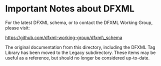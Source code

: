 # Important Notes about DFXML

For the latest DFXML schema, or to contact the DFXML Working Group, please visit:

https://github.com/dfxml-working-group/dfxml\_schema

The original documentation from this directory, including the DFXML Tag Library has been moved to the Legacy subdirectory. These items may be useful as a reference, but should no longer be considered up-to-date.


